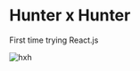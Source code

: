 
# Hunter x Hunter
First time trying React.js


![hxh](https://user-images.githubusercontent.com/76558546/115117128-ac658580-9fba-11eb-8857-5b41a82145bf.jpg)

